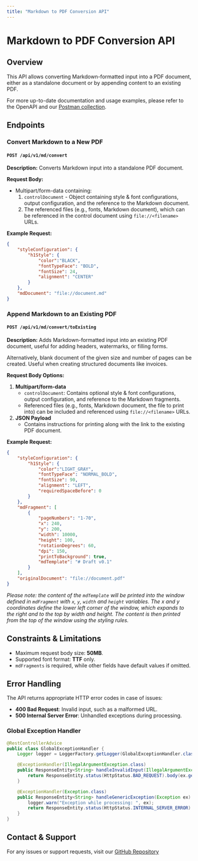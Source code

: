 ```yaml
---
title: "Markdown to PDF Conversion API"
---
```


# Markdown to PDF Conversion API

## Overview
This API allows converting Markdown-formatted input into a PDF document, either as a standalone document or by appending content to an existing PDF.

For more up-to-date documentation and usage examples, please refer to the OpenAPI and our [Postman collection](/postman).

## Endpoints

### Convert Markdown to a New PDF

#### `POST /api/v1/md/convert`

**Description:**
Converts Markdown input into a standalone PDF document.

**Request Body:**
- Multipart/form-data containing:
  1. `controlDocument` - Object containing style & font configurations, output configuration, and the reference to the Markdown document.
  2. The referenced files (e.g., fonts, Markdown document), which can be referenced in the control document using `file://<filename>` URLs.

**Example Request:**
```json
{
    "styleConfiguration": {
        "h1Style": {
            "color":"BLACK",
            "fontTypeFace": "BOLD",
            "fontSize": 24,
            "alignment": "CENTER"
        }
    },
    "mdDocument": "file://document.md"
}
```

### Append Markdown to an Existing PDF

#### `POST /api/v1/md/convert/toExisting`

**Description:**
Adds Markdown-formatted input into an existing PDF document, useful for adding headers, watermarks, or filling forms.

Alternatively, blank document of the given size and number of pages can be created. Useful when creating structured documents like invoices.

**Request Body Options:**
1. **Multipart/form-data**
   - `controlDocument`: Contains optional style & font configurations, output configuration, and reference to the Markdown fragments.
   - Referenced files (e.g., fonts, Markdown document, the file to print into) can be included and referenced using `file://<filename>` URLs.
2. **JSON Payload**
   - Contains instructions for printing along with the link to the existing PDF document.

**Example Request:**
```json
{
    "styleConfiguration": {
        "h1Style": {
            "color":"LIGHT_GRAY",
            "fontTypeFace": "NORMAL_BOLD",
            "fontSize": 90,
            "alignment": "LEFT",
            "requiredSpaceBefore": 0
        }
    },
    "mdFragment": [
        {
            "pageNumbers": "1-70",
            "x": 240,
            "y": 200,
            "width": 10000,
            "height": 100,
            "rotationDegrees": 60,
            "dpi": 150,
            "printToBackground": true,
            "mdTemplate": "# Draft v0.1"
        }
    ],
    "originalDocument": "file://document.pdf"
}
```

*Please note: the content of the `mdTemplate` will be printed into the window defined in `mdFragment` with `x`, `y`, `width` and `height` variables.
The x and y coordinates define the lower left corner of the window, which expands to the right and to the top by width and height. The content is then printed from the top of the window using the styling rules.*


## Constraints & Limitations
- Maximum request body size: **50MB**.
- Supported font format: **TTF** only.
- `mdFragments` is required, while other fields have default values if omitted.

## Error Handling

The API returns appropriate HTTP error codes in case of issues:
- **400 Bad Request**: Invalid input, such as a malformed URL.
- **500 Internal Server Error**: Unhandled exceptions during processing.

### Global Exception Handler

```java
@RestControllerAdvice
public class GlobalExceptionHandler {
    Logger logger = LoggerFactory.getLogger(GlobalExceptionHandler.class);

    @ExceptionHandler(IllegalArgumentException.class)
    public ResponseEntity<String> handleInvalidInput(IllegalArgumentException ex) {
        return ResponseEntity.status(HttpStatus.BAD_REQUEST).body(ex.getMessage());
    }

    @ExceptionHandler(Exception.class)
    public ResponseEntity<String> handleGenericException(Exception ex) {
        logger.warn("Exception while processing: ", ex);
        return ResponseEntity.status(HttpStatus.INTERNAL_SERVER_ERROR).body("An error occurred: " + ex.getMessage());
    }
}
```


## Contact & Support

For any issues or support requests, visit our [GitHub Repository](https://github.com/ejs-sol/pdf365)